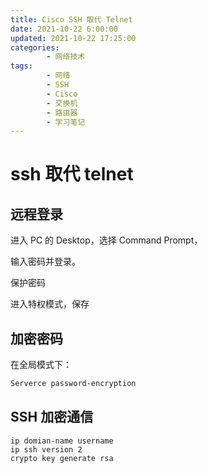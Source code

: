 ```yaml
---
title: Cisco SSH 取代 Telnet
date: 2021-10-22 6:00:00
updated: 2021-10-22 17:25:00
categories:
        - 网络技术
tags:
        - 网络
        - SSH
        - Cisco
        - 交换机
        - 路由器
        - 学习笔记
---
```


# ssh 取代 telnet

## 远程登录

进入 PC 的 Desktop，选择 Command Prompt，

输入密码并登录。

保护密码

进入特权模式，保存

## 加密密码

在全局模式下：

```txt
Serverce password-encryption
```

## SSH 加密通信

```
ip domian-name username
ip ssh version 2
crypto key generate rsa
```
